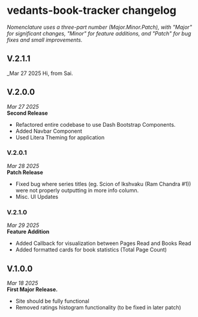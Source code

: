 # vedants-book-tracker changelog

_Nomenclature uses a three-part number (Major.Minor.Patch), with "Major" for significant changes, "Minor" for feature additions, and "Patch" for bug fixes and small improvements._ 

## V.2.1.1
_Mar 27 2025
Hi, from Sai.  

## V.2.0.0
_Mar 27 2025_  
**Second Release**
* Refactored entire codebase to use Dash Bootstrap Components. 
* Added Navbar Component
* Used Litera Theming for application

### V.2.0.1
_Mar 28 2025_  
**Patch Release**
* Fixed bug where series titles (eg. Scion of Ikshvaku (Ram Chandra #1)) were not properly outputting in more info column. 
* Misc. UI Updates

### V.2.1.0
_Mar 29 2025_  
**Feature Addition**
* Added Callback for visualization between Pages Read and Books Read
* Added formatted cards for book statistics (Total Page Count)

## V.1.0.0
_Mar 18 2025_  
**First Major Release.**
* Site should be fully functional
* Removed ratings histogram functionality (to be fixed in later patch)







